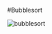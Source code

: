#Bubblesort

![bubblesort](https://github.com/user-attachments/assets/fb71ba2a-28f0-48f0-9932-582be9ca33e9)
